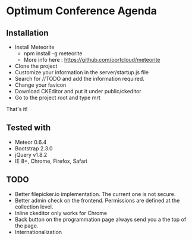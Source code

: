 
Optimum Conference Agenda
===================

Installation
-------------------
- Install Meteorite
  - npm install -g meteorite
  - More info here : https://github.com/oortcloud/meteorite
- Clone the project
- Customize your information in the server/startup.js file
- Search for //TODO and add the information required.
- Change your favicon
- Download CKEditor and put it under public/ckeditor
- Go to the project root and type mrt

That's it!


Tested with
-------------------
- Meteor 0.6.4
- Bootstrap 2.3.0
- jQuery v1.8.2
- IE 8+, Chrome, Firefox, Safari


TODO
-------------------
- Better filepicker.io implementation. The current one is not secure.
- Better admin check on the frontend. Permissions are defined at the collection level.
- Inline ckeditor only works for Chrome
- Back button on the programmation page always send you a the top of the page.
- Internationalization
